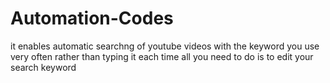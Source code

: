 # Automation-Codes

it enables automatic searchng of youtube videos with the keyword you use very often rather than typing it each time
all you need to do is to edit your search keyword
